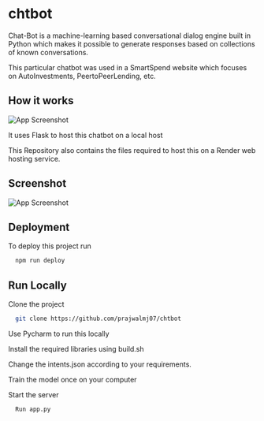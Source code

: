 # chtbot
Chat-Bot is a machine-learning based conversational dialog engine built in Python which makes it possible to generate responses based on collections of known conversations.

This particular chatbot was used in a SmartSpend website which focuses on AutoInvestments, PeertoPeerLending, etc.

## How it works

![App Screenshot](https://spgon.com/wp-content/uploads/2019/07/How-chatbot-works-600x387.jpg)

It uses Flask to host this chatbot on a local host 

This Repository also contains the files required to host this on a Render web hosting service.

## Screenshot


![App Screenshot](https://github.com/prajwalmj07/chtbot/blob/main/static/images/screenshot.png)

## Deployment

To deploy this project run

```bash
  npm run deploy
```

## Run Locally

Clone the project

```bash
  git clone https://github.com/prajwalmj07/chtbot
```
Use Pycharm to run this locally

Install the required libraries using build.sh

Change the intents.json according to your requirements.

Train the model once on your computer 

Start the server

```bash
  Run app.py
```
